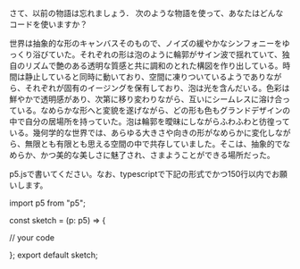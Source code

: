 さて、以前の物語は忘れましょう．
次のような物語を使って、あなたはどんなコードを使いますか？

世界は抽象的な形のキャンバスそのもので、ノイズの緩やかなシンフォニーをゆっくり浴びていた。それぞれの形は泡のように輪郭がサイン波で揺れていて、独自のリズムで艶のある透明な質感と共に調和のとれた構図を作り出している。時間は静止していると同時に動いており、空間に凍りついているようでありながら、それぞれが固有のイージングを保有しており、泡は光を含んだいる。色彩は鮮やかで透明感があり、次第に移り変わりながら、互いにシームレスに溶け合っている。なめらかな形へと変貌を遂げながら、どの形も色もグランドデザインの中で自分の居場所を持っていた。泡は輪郭を曖昧にしながらふわふわと彷徨っている。幾何学的な世界では、あらゆる大きさや向きの形がなめらかに変化しながら、無限とも有限とも思える空間の中で共存していました。そこは、抽象的でなめらか、かつ美的な美しさに魅了され、さまようことができる場所だった。

p5.jsで書いてください。なお、typescriptで下記の形式でかつ150行以内でお願いします。

import p5 from "p5";

const sketch = (p: p5) => {

  // your code

};
export default sketch;